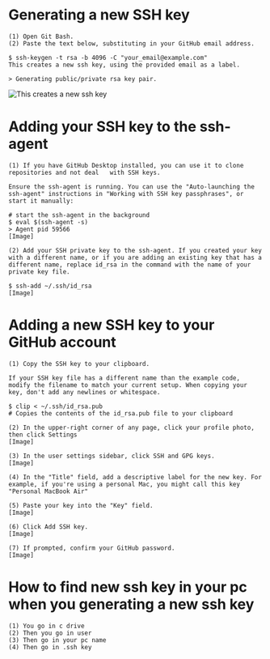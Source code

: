 # Generating a new SSH key

    (1) Open Git Bash.
    (2) Paste the text below, substituting in your GitHub email address.

    $ ssh-keygen -t rsa -b 4096 -C "your_email@example.com"
    This creates a new ssh key, using the provided email as a label.

    > Generating public/private rsa key pair.
    
   ![This creates a new ssh key](https://user-images.githubusercontent.com/73681489/98067869-8622b200-1e80-11eb-85b7-8dc56bc8188a.png)


# Adding your SSH key to the ssh-agent

    (1) If you have GitHub Desktop installed, you can use it to clone repositories and not deal   with SSH keys.

    Ensure the ssh-agent is running. You can use the "Auto-launching the ssh-agent" instructions in "Working with SSH key passphrases", or start it manually:

    # start the ssh-agent in the background
    $ eval $(ssh-agent -s)
    > Agent pid 59566
    [Image]

    (2) Add your SSH private key to the ssh-agent. If you created your key with a different name, or if you are adding an existing key that has a different name, replace id_rsa in the command with the name of your private key file.

    $ ssh-add ~/.ssh/id_rsa
    [Image]


# Adding a new SSH key to your GitHub account


    (1) Copy the SSH key to your clipboard.

    If your SSH key file has a different name than the example code, modify the filename to match your current setup. When copying your key, don't add any newlines or whitespace.

    $ clip < ~/.ssh/id_rsa.pub
    # Copies the contents of the id_rsa.pub file to your clipboard

    (2) In the upper-right corner of any page, click your profile photo, then click Settings
    [Image]

    (3) In the user settings sidebar, click SSH and GPG keys.
    [Image]

    (4) In the "Title" field, add a descriptive label for the new key. For example, if you're using a personal Mac, you might call this key "Personal MacBook Air"

    (5) Paste your key into the "Key" field.
    [Image]

    (6) Click Add SSH key.
    [Image]

    (7) If prompted, confirm your GitHub password.
    [Image]


# How to find new ssh key in your pc when you generating a new ssh key

    (1) You go in c drive
    (2) Then you go in user
    (3) Then go in your pc name
    (4) Then go in .ssh key

